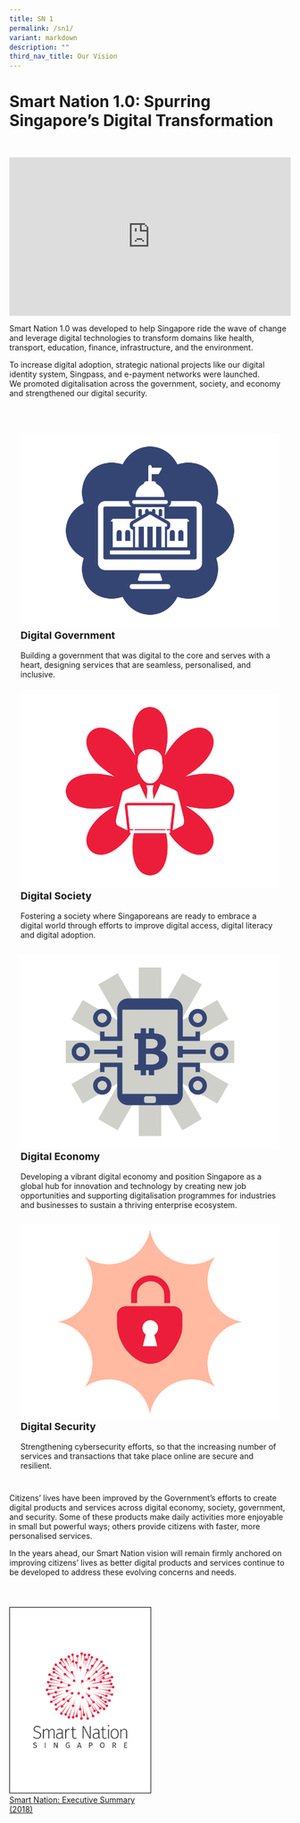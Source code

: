 ```yaml
---
title: SN 1
permalink: /sn1/
variant: markdown
description: ""
third_nav_title: Our Vision
---
```

# Smart Nation 1.0: Spurring Singapore’s Digital Transformation

<div style="padding: 30px 0px 0px 0px;"></div>

<div style="max-width: 1280px">
    <div style="height: 0;
            overflow: hidden;
            position: relative;
            padding-bottom: 56.25%;">
        <iframe src="https://www.youtube.com/embed/DJmoy41mWDQ" height="720" width="1280" frameborder="0" title="YouTube video player" allow="accelerometer; autoplay; clipboard-write; encrypted-media; gyroscope; picture-in-picture" style="top: 0;
                left: 0;
                right: 0;
                bottom: 0;
                height: 100%;
                border: none;
                max-width: 100%;
                position: absolute;"></iframe>
    </div>
</div>

Smart Nation 1.0 was developed to help Singapore ride the wave of change and leverage digital technologies to transform domains like health, transport, education, finance, infrastructure, and the environment.

To increase digital adoption, strategic national projects like our digital identity system, Singpass, and e-payment networks were launched. We&nbsp;promoted digitalisation across the government, society, and economy and strengthened our digital security.

<div style="padding: 30px 0px 0px 0px;"></div>

<div class="row" style="padding: 20px 0px 0px 0px;">

<div class="col" style="padding: 0px 20px 10px 20px;"><img src="/images/abt-smart-nation/sn1_digitalgovernment4.png" alt="Digital Government"><br>
	<div class="header" style="font-size:18px"><b>Digital Government</b></div><br>Building a government that was digital to the core and serves with a heart, designing services that are seamless, personalised, and inclusive.<br><br></div>

<div class="col" style="padding: 0px 20px 10px 20px;"><img src="/images/abt-smart-nation/sn1_digitalsociety4.png" alt="Digital Society"><br>
	<div class="header" style="font-size:18px"><b>Digital Society</b></div><br>Fostering a society where Singaporeans are ready to embrace a digital world through efforts to improve digital access, digital literacy and digital adoption.<br><br></div>



<div class="col" style="padding: 0px 20px 10px 20px;"><img src="/images/abt-smart-nation/sn1_digitaleconomy4.png" alt="Digital Economy"><br>
	<div class="header" style="font-size:18px"><b>Digital Economy</b></div><br>Developing a vibrant digital economy and position Singapore as a global hub for innovation and technology by creating new job opportunities and&nbsp;supporting digitalisation programmes for industries and businesses to sustain a thriving enterprise ecosystem.<br><br></div>

<div class="col" style="padding: 0px 20px 10px 20px;"><img src="/images/abt-smart-nation/sn1_digitalsecurity4.png" alt="Digital Security"><br>
	<div class="header" style="font-size:18px"><b>Digital Security</b></div><br>Strengthening cybersecurity efforts, so that the increasing number of services and transactions that take place online are secure and resilient.<br><br></div>

</div>


Citizens’ lives have been improved by the Government’s efforts to create digital products and services across digital economy, society, government, and security. Some of these products make daily activities more enjoyable in small but powerful ways; others provide citizens with faster, more personalised services.

In the years ahead, our Smart Nation vision will remain firmly anchored on improving citizens’ lives as&nbsp;better digital products and services continue to be developed to address these evolving concerns and needs.

<div style="padding: 40px 0px 0px 0px;"></div>

<div style="width:50%"> <a href="/files/publications/smart-nation-strategy-nov2018.pdf" target="_blank"><img style="border:1px solid black;" src="/images/abt-smart-nation/sn1_exec_summary.png" alt="Smart Nation: Executive Summary (2018)">Smart Nation: Executive Summary (2018)</a></div>